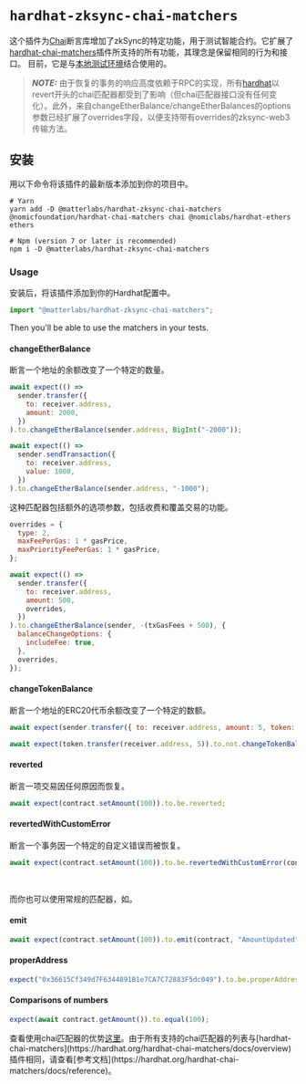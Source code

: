 # `hardhat-zksync-chai-matchers`

这个插件为[Chai](https://www.chaijs.com/)断言库增加了zkSync的特定功能，用于测试智能合约。它扩展了[hardhat-chai-matchers](https://hardhat.org/hardhat-chai-matchers/docs/overview)插件所支持的所有功能，其理念是保留相同的行为和接口。
目前，它是与[本地测试环境](./testing.md)结合使用的。

> **_NOTE:_** 由于恢复的事务的响应高度依赖于RPC的实现，所有[hardhat](https://hardhat.org/hardhat-chai-matchers/docs/overview)以revert开头的chai匹配器都受到了影响（但chai匹配器接口没有任何变化）。此外，来自changeEtherBalance/changeEtherBalances的options参数已经扩展了overrides字段，以便支持带有overrides的zksync-web3传输方法。

## 安装

用以下命令将该插件的最新版本添加到你的项目中。

```
# Yarn
yarn add -D @matterlabs/hardhat-zksync-chai-matchers @nomicfoundation/hardhat-chai-matchers chai @nomiclabs/hardhat-ethers ethers

# Npm (version 7 or later is recommended)
npm i -D @matterlabs/hardhat-zksync-chai-matchers
```

### Usage

安装后，将该插件添加到你的Hardhat配置中。

```javascript
import "@matterlabs/hardhat-zksync-chai-matchers";
```

Then you'll be able to use the matchers in your tests.

#### changeEtherBalance

断言一个地址的余额改变了一个特定的数量。

```javascript
await expect(() =>
  sender.transfer({
    to: receiver.address,
    amount: 2000,
  })
).to.changeEtherBalance(sender.address, BigInt("-2000"));

await expect(() =>
  sender.sendTransaction({
    to: receiver.address,
    value: 1000,
  })
).to.changeEtherBalance(sender.address, "-1000");
```

这种匹配器包括额外的选项参数，包括收费和覆盖交易的功能。

```javascript
overrides = {
  type: 2,
  maxFeePerGas: 1 * gasPrice,
  maxPriorityFeePerGas: 1 * gasPrice,
};

await expect(() =>
  sender.transfer({
    to: receiver.address,
    amount: 500,
    overrides,
  })
).to.changeEtherBalance(sender, -(txGasFees + 500), {
  balanceChangeOptions: {
    includeFee: true,
  },
  overrides,
});
```

#### changeTokenBalance

断言一个地址的ERC20代币余额改变了一个特定的数额。


```javascript
await expect(sender.transfer({ to: receiver.address, amount: 5, token: token.address })).to.changeTokenBalance(token, sender, -5);

await expect(token.transfer(receiver.address, 5)).to.not.changeTokenBalance(token, sender, 0);
```

#### reverted

断言一项交易因任何原因而恢复。

```javascript
await expect(contract.setAmount(100)).to.be.reverted;
```

#### revertedWithCustomError

断言一个事务因一个特定的自定义错误而被恢复。

```javascript
await expect(contract.setAmount(100)).to.be.revertedWithCustomError(contract, "InvalidAmount");
```

<br/>

而你也可以使用常规的匹配器，如。

#### emit

```javascript
await expect(contract.setAmount(100)).to.emit(contract, "AmountUpdated");
```

#### properAddress

```javascript
expect("0x36615Cf349d7F6344891B1e7CA7C72883F5dc049").to.be.properAddress;
```

#### Comparisons of numbers

```javascript
expect(await contract.getAmount()).to.equal(100);
```

查看使用chai匹配器的优势[这里](https://hardhat.org/hardhat-chai-matchers/docs/overview#why-would-i-want-to-use-it?)。由于所有支持的chai匹配器的列表与[hardhat-chai-matchers](https://hardhat.org/hardhat-chai-matchers/docs/overview)插件相同，请查看[参考文档](https://hardhat.org/hardhat-chai-matchers/docs/reference)。
